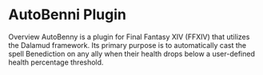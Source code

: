 # AutoBenni Plugin
Overview
AutoBenny is a plugin for Final Fantasy XIV (FFXIV) that utilizes the Dalamud framework. Its primary purpose is to automatically cast the spell Benediction on any ally when their health drops below a user-defined health percentage threshold.
